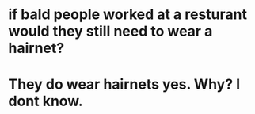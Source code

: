 # if bald people worked at a resturant would they still need to wear a hairnet?
# They do wear hairnets yes. Why? I dont know. 